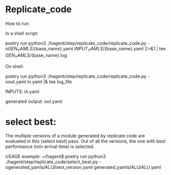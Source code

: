 # Replicate_code

How to run:

In a shell script:

poetry run python3 ./hagent/step/replicate_code/replicate_code.py -o${GEN_YAMLS}/${base_name}.yaml ${INPUT_YAMLS}/${base_name}.yaml 2>&1 | tee ${GEN_YAMLS}/${base_name}.log

On shell:

poetry run python3 ./hagent/step/replicate_code/replicate_code.py -oout.yaml in.yaml |& tee log_file

INPUTS:
in.yaml

generated output:
out.yaml


# select best:

The multiple versions of a module generated by replicate code are evaluated in this (select best) pass.
Out of all the versions, the one with best performance (min arrival time) is selected.

USAGE example:
~/hagent$ poetry run python3 ./hagent/step/replicate_code/select_best.py -ogenerated_yamls/ALU/best_version.yaml generated_yamls/ALU/ALU.yaml
